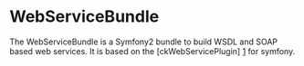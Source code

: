 WebServiceBundle
================

The WebServiceBundle is a Symfony2 bundle to build WSDL and SOAP based web services.
It is based on the [ckWebServicePlugin] [1] for symfony.

[1]: http://www.symfony-project.org/plugins/ckWebServicePlugin
